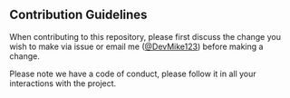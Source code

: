 ## Contribution Guidelines

When contributing to this repository, please first discuss the change you wish to make via issue or email me ([@DevMike123](mailto:devmike333@gmail.com?subject=Contributing%20to%20Luca%20on%20GitHub)) before making a change.

Please note we have a code of conduct, please follow it in all your interactions with the project.